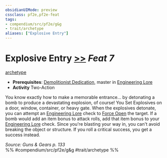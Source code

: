 ```yaml
---
obsidianUIMode: preview
cssclass: pf2e,pf2e-feat
tags:
- compendium/src/pf2e/g&g
- trait/archetype
aliases: ["Explosive Entry"]
---
```

# Explosive Entry  [>>](chapter-9-playing-the-game.md#Actions "Two-Action") *Feat 7*  
[archetype](archetype.md "Archetype Feat Trait")  

- **Prerequisites**: [Demolitionist Dedication](demolitionist-dedication-g-g.md), master in [Engineering Lore](skills.md#Lore)
- **Activity** Two-Action

You know exactly how to make a memorable entrance... by detonating a bomb to produce a devastating explosion, of course! You Set Explosives on a door, window, container, or heavy gate. When the explosives detonate, you can attempt an [Engineering Lore](skills.md#Lore) check to [Force Open](force-open.md) the target. If a bomb would add an item bonus to attack rolls, add that item bonus to your [Engineering Lore](skills.md#Lore) check. Since you're blasting your way in, you can't avoid breaking the object or structure. If you roll a critical success, you get a success instead.

*Source: Guns & Gears p. 133*  
%% #compendium/src/pf2e/g&g #trait/archetype %%